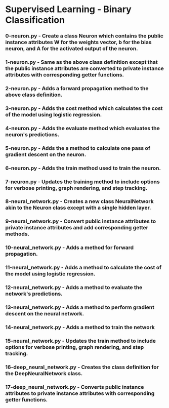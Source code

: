 # Supervised Learning - Binary Classification

### 0-neuron.py - Create a class Neuron which contains the public instance attributes W for the weights vector, b for the bias neuron, and A for the activated output of the neuron.

### 1-neuron.py - Same as the above class definition except that the public instance attributes are converted to private instance attributes with corresponding getter functions.

### 2-neuron.py - Adds a forward propagation method to the above class definition.

### 3-neuron.py - Adds the cost method which calculates the cost of the model using logistic regression.

### 4-neuron.py - Adds the evaluate method which evaluates the neuron's predictions.

### 5-neuron.py - Adds the a method to calculate one pass of gradient descent on the neuron.

### 6-neuron.py - Adds the train method used to train the neuron.

### 7-neuron.py - Updates the training method to include options for verbose printing, graph rendering, and step tracking.

### 8-neural_network.py - Creates a new class NeuralNetwork akin to the Neuron class except with a single hidden layer.

### 9-neural_network.py - Convert public instance attributes to private instance attributes and add corresponding getter methods.

### 10-neural_network.py - Adds a method for forward propagation.

### 11-neural_network.py - Adds a method to calculate the cost of the model using logistic regression.

### 12-neural_network.py - Adds a method to evaluate the network's predictions.

### 13-neural_network.py - Adds a method to perform gradient descent on the neural network.

### 14-neural_network.py - Adds a method to train the network

### 15-neural_network.py - Updates the train method to include options for verbose printing, graph rendering, and step tracking.

### 16-deep_neural_network.py - Creates the class definition for the DeepNeuralNetwork class.

### 17-deep_neural_network.py - Converts public instance attributes to private instance attributes with corresponding getter functions.
